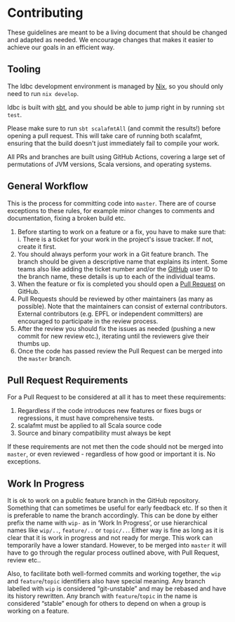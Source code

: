# Contributing

These guidelines are meant to be a living document that should be changed and adapted as needed. We encourage changes that makes it easier to achieve our goals in an efficient way.

## Tooling

The ldbc development environment is managed by [Nix](https://github.com/NixOS/nix), so you should only need to run `nix develop`.

ldbc is built with [sbt](https://github.com/sbt/sbt), and you should be able to jump right in by running `sbt test`.

Please make sure to run `sbt scalafmtAll` (and commit the results!) before opening a pull request. This will take care of running both scalafmt, ensuring that the build doesn't just immediately fail to compile your work.

All PRs and branches are built using GitHub Actions, covering a large set of permutations of JVM versions, Scala versions, and operating systems.

## General Workflow

This is the process for committing code into `master`. There are of course exceptions to these rules, for example minor changes to comments and documentation, fixing a broken build etc.

1. Before starting to work on a feature or a fix, you have to make sure that:
   i. There is a ticket for your work in the project's issue tracker. If not, create it first.
2. You should always perform your work in a Git feature branch. The branch should be given a descriptive name that explains its intent. Some teams also like adding the ticket number and/or the [GitHub](http://github.com) user ID to the branch name, these details is up to each of the individual teams.
3. When the feature or fix is completed you should open a [Pull Request](https://help.github.com/articles/using-pull-requests) on GitHub.
4. Pull Requests should be reviewed by other maintainers (as many as possible). Note that the maintainers can consist of external contributors. External contributors (e.g. EPFL or independent committers) are encouraged to participate in the review process.
5. After the review you should fix the issues as needed (pushing a new commit for new review etc.), iterating until the reviewers give their thumbs up.
6. Once the code has passed review the Pull Request can be merged into the `master` branch.

## Pull Request Requirements

For a Pull Request to be considered at all it has to meet these requirements:

1. Regardless if the code introduces new features or fixes bugs or regressions, it must have comprehensive tests.
2. scalafmt must be applied to all Scala source code
3. Source and binary compatibility must always be kept

If these requirements are not met then the code should not be merged into `master`, or even reviewed - regardless of how good or important it is. No exceptions.

## Work In Progress

It is ok to work on a public feature branch in the GitHub repository. Something that can sometimes be useful for early feedback etc. If so then it is preferable to name the branch accordingly. This can be done by either prefix the name with ``wip-`` as in ‘Work In Progress’, or use hierarchical names like ``wip/..``, ``feature/..`` or ``topic/..``. Either way is fine as long as it is clear that it is work in progress and not ready for merge. This work can temporarily have a lower standard. However, to be merged into `master` it will have to go through the regular process outlined above, with Pull Request, review etc..

Also, to facilitate both well-formed commits and working together, the ``wip`` and ``feature``/``topic`` identifiers also have special meaning.   Any branch labelled with ``wip`` is considered “git-unstable” and may be rebased and have its history rewritten.   Any branch with ``feature``/``topic`` in the name is considered “stable” enough for others to depend on when a group is working on a feature.
